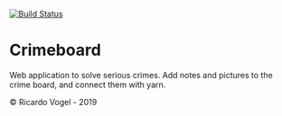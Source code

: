 [![Build Status](https://travis-ci.com/ricardovogel/crimeboard.svg?branch=dev)](https://travis-ci.com/ricardovogel/crimeboard)
# Crimeboard
Web application to solve serious crimes. Add notes and pictures to the crime board, and connect them with yarn.  


&copy; Ricardo Vogel - 2019
